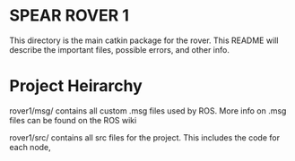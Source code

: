 # SPEAR ROVER 1 
This directory is the main catkin package for the rover. This README will describe the important files, possible errors, and other info. 

# Project Heirarchy
rover1/msg/ contains all custom .msg files used by ROS. More info on .msg files can be found on the ROS wiki

rover1/src/ contains all src files for the project. This includes the code for each node,  
